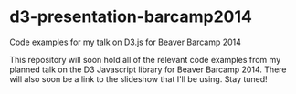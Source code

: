 d3-presentation-barcamp2014
===========================

Code examples for my talk on D3.js for Beaver Barcamp 2014


This repository will soon hold all of the relevant code examples from my planned talk on the D3 Javascript library for Beaver Barcamp 2014. There will also soon be a link to the slideshow that I'll be using. Stay tuned!
